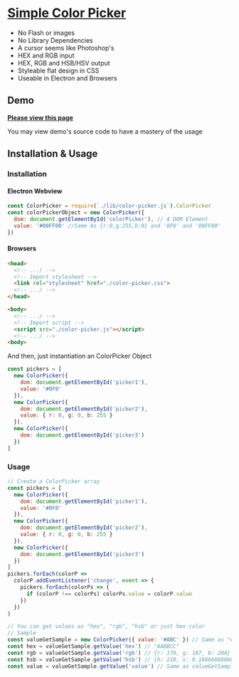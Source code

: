# [Simple Color Picker](https://github.com/iamapig120/simple-color-picker)

- No Flash or images
- No Library Dependencies
- A cursor seems like Photoshop's
- HEX and RGB input
- HEX, RGB and HSB/HSV output
- Styleable flat design in CSS
- Useable in Electron and Browsers

## Demo

[**Please view this page**](https://www.bysb.net/study/color-picker/)

You may view demo's source code to have a mastery of the usage

## Installation & Usage

### Installation

#### Electron Webview

```js
const ColorPicker = require(`./lib/color-picker.js`).ColorPicker
const colorPickerObject = new ColorPicker({
  dom: document.getElementById('colorPicker'), // A DOM Element
  value: '#00FF00' //Same As {r:0,g:255,b:0} and '0F0' and '00FF00'
})
```

#### Browsers

```html
<head>
  <!-- .../ -->
  <!-- Import stylesheet -->
  <link rel="stylesheet" href="./color-picker.css">
  <!-- .../ -->
</head>
```

```html
<body>
  <!-- .../ -->
  <!-- Import script -->
  <script src="./color-picker.js"></script>
  <!-- .../ -->
<body>
```

And then, just instantiation an ColorPicker Object

```js
const pickers = [
  new ColorPicker({
    dom: document.getElementById('picker1'),
    value: '#0F0'
  }),
  new ColorPicker({
    dom: document.getElementById('picker2'),
    value: { r: 0, g: 0, b: 255 }
  }),
  new ColorPicker({
    dom: document.getElementById('picker3')
  })
]
```

### Usage

```js
// Create a ColorPicker array
const pickers = [
  new ColorPicker({
    dom: document.getElementById('picker1'),
    value: '#0F0'
  }),
  new ColorPicker({
    dom: document.getElementById('picker2'),
    value: { r: 0, g: 0, b: 255 }
  }),
  new ColorPicker({
    dom: document.getElementById('picker3')
  })
]
pickers.forEach(colorP =>
  colorP.addEventListener('change', event => {
    pickers.forEach(colorPs => {
      if (colorP !== colorPs) colorPs.value = colorP.value
    })
  })
)

// You can get values as "hex", "rgb", "hsb" or just hex color
// Sample
const valueGetSample = new ColorPicker({ value: '#ABC' }) // Same as "#AABBCC"
const hex = valueGetSample.getValue('hex') // "AABBCC"
const rgb = valueGetSample.getValue('rgb') // {r: 170, g: 187, b: 204}
const hsb = valueGetSample.getValue('hsb') // {h: 210, s: 0.16666666666666663, b: 0.8}
const value = valueGetSample.getValue('value') // Same as valueGetSample.value
```
